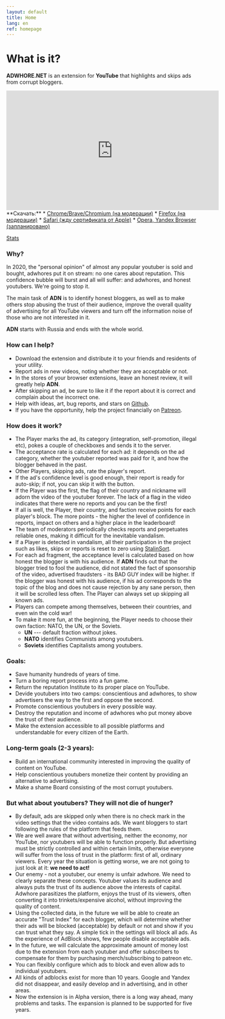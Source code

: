 ```yaml
---
layout: default
title: Home
lang: en
ref: homepage
---
```

# What is it?
**ADWHORE.NET** is an extension for **YouTube** that highlights and skips ads from corrupt bloggers.

<iframe width="560" height="315" src="https://www.youtube-nocookie.com/embed/0JTH5gG9vek" frameborder="0" allow="accelerometer; autoplay; encrypted-media; gyroscope; picture-in-picture" allowfullscreen></iframe>
**Скачать:**
* <a href = "">Chrome/Brave/Chromium (на модерации)</a>
* <a href = "">Firefox (на модерации)</a>
* <a href = "">Safari (жду сертификата от Apple)</a>
* <a href = "">Opera, Yandex Browser (запланировано)</a>

<a href = "https://adwhore.net/stats.html">Stats</a>
### Why?

In 2020, the "personal opinion" of almost any popular youtuber is sold and bought, adwhores put it on stream: no one cares about reputation. This confidence bubble will burst and all will suffer: and adwhores, and honest youtubers. We're going to stop it.

The main task of **ADN** is to identify honest bloggers, as well as to make others stop abusing the trust of their audience, improve the overall quality of advertising for all YouTube viewers and turn off the information noise of those who are not interested in it.

**ADN** starts with Russia and ends with the whole world.

### How can I help?
* Download the extension and distribute it to your friends and residents of your utility.
* Report ads in new videos, noting whether they are acceptable or not.
* In the stores of your browser extensions, leave an honest review, it will greatly help **ADN**.
* After skipping an ad, be sure to like it if the report about it is correct and complain about the incorrect one.
* Help with ideas, art, bug reports, and stars on <a href="https://github.com/qrlk/adwhore.net">Github</a>.
* If you have the opportunity, help the project financially on <a href="https://patreon.com/qrlk">Patreon</a>.

### How does it work?

* The Player marks the ad, its category (integration, self-promotion, illegal etc), pokes a couple of checkboxes and sends it to the server.
* The acceptance rate is calculated for each ad: it depends on the ad category, whether the youtuber reported was paid for it, and how the blogger behaved in the past.
* Other Players, skipping ads, rate the player's report.
* If the ad's confidence level is good enough, their report is ready for auto-skip; if not, you can skip it with the button.
* If the Player was the first, the flag of their country and nickname will adorn the video of the youtuber forever. The lack of a flag in the video indicates that there were no reports and you can be the first!
* If all is well, the Player, their country, and faction receive points for each player's block. The more points - the higher the level of confidence in reports, impact on others and a higher place in the leaderboard!
* The team of moderators periodically checks reports and perpetuates reliable ones, making it difficult for the inevitable vandalism.
* If a Player is detected in vandalism, all their participation in the project such as likes, skips or reports is reset to zero using <a href="https://github.com/gustavo-depaula/stalin-sort" >StalinSort</a>.
* For each ad fragment, the acceptance level is calculated based on how honest the blogger is with his audience. If **ADN** finds out that the blogger tried to fool the audience, did not stated the fact of sponsorship of the video, advertised fraudsters - its BAD GUY index will be higher. If the blogger was honest with his audience, if his ad corresponds to the topic of the blog and does not cause rejection by any sane person, then it will be scrolled less often. The Player can always set up skipping all known ads.
* Players can compete among themselves, between their countries, and even win the cold war!
* To make it more fun, at the beginning, the Player needs to choose their own faction: NATO, the UN, or the Soviets.
    * **UN** --- default fraction without jokes.
    * **NATO** identifies Communists among youtubers.
    * **Soviets** identifies Capitalists among youtubers.

### Goals:

* Save humanity hundreds of years of time.
* Turn a boring report process into a fun game.
* Return the reputation Institute to its proper place on YouTube.
* Devide youtubers into two camps: conscientious and adwhores, to show advertisers the way to the first and oppose the second.
* Promote conscientious youtubers in every possible way.
* Destroy the reputation and income of adwhores who put money above the trust of their audience.
* Make the extension accessible to all possible platforms and understandable for every citizen of the Earth.

### Long-term goals (2-3 years):
* Build an international community interested in improving the quality of content on YouTube.
* Help conscientious youtubers monetize their content by providing an alternative to advertising.
* Make a shame Board consisting of the most corrupt youtubers.

### But what about youtubers? They will not die of hunger?
* By default, ads are skipped only when there is no check mark in the video settings that the video contains ads. We want bloggers to start following the rules of the platform that feeds them.
* We are well aware that without advertising, neither the economy, nor YouTube, nor youtubers will be able to function properly. But advertising must be strictly controlled and within certain limits, otherwise everyone will suffer from the loss of trust in the platform: first of all, ordinary viewers. Every year the situation is getting worse, we are not going to just look at it: **we need to act!**
* Our enemy - not a youtuber, our enemy is unfair adwhore. We need to clearly separate these concepts. Youtuber values its audience and always puts the trust of its audience above the interests of capital. Adwhore parasitizes the platform, enjoys the trust of its viewers, often converting it into trinkets/expensive alcohol, without improving the quality of content.
* Using the collected data, in the future we will be able to create an accurate "Trust Index" for each blogger, which will determine whether their ads will be blocked (acceptable) by default or not and show if you can trust what they say. A simple tick in the settings will block all ads. As the experience of AdBlock shows, few people disable acceptable ads.
* In the future, we will calculate the approximate amount of money lost due to the extension from each youtuber and offer subscribers to compensate for them by purchasing merch/subscribing to patreon etc.
* You can flexibly configure which ads to block and even allow ads to individual youtubers.
* All kinds of adblocks exist for more than 10 years. Google and Yandex did not disappear, and easily develop and in advertising, and in other areas.
* Now the extension is in Alpha version, there is a long way ahead, many problems and tasks. The expansion is planned to be supported for five years.